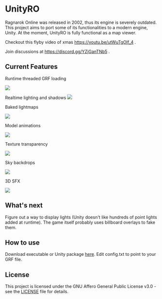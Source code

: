 # UnityRO
Ragnarok Online was released in 2002, thus its engine is severely outdated.
This project aims to port some of its functionalities to a modern engine, Unity.
At the moment, UnityRO is fully functional as a map viewer.

Checkout this flyby video of xmas https://youtu.be/utWuTgOIf_4 .

Join discussions at https://discord.gg/YZjGanTNb5 .

## Current Features

Runtime threaded GRF loading

![](https://thumbs.gfycat.com/PerkyEnlightenedDuck-size_restricted.gif)

Realtime lighting and shadows
![](https://thumbs.gfycat.com/LargeWarlikeFinch-size_restricted.gif)

Baked lightmaps

![](https://i.imgur.com/i49WTg1.jpg)

Model animations

![](https://thumbs.gfycat.com/SilkyWaryArkshell-size_restricted.gif)

Texture transparency

![](https://thumbs.gfycat.com/AnnualThatBison-size_restricted.gif)

Sky backdrops

![](https://thumbs.gfycat.com/SpiritedLoneCormorant-size_restricted.gif)

3D SFX

![](https://i.imgur.com/ZEO6FiO.jpg)

## What's next

Figure out a way to display lights (Unity doesn't like hundreds of point lights added at runtime).
The game itself probably uses billboard overlays to fake them.

## How to use

Download executable or Unity package [here](https://github.com/guilhermelhr/unityro/releases/).
Edit config.txt to point to your GRF file.

## License

This project is licensed under the GNU Affero General Public License v3.0 - see the [LICENSE](LICENSE) file for details.
